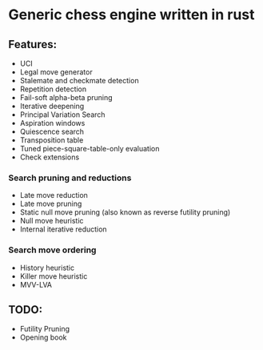 # Generic chess engine written in rust

## Features:
- UCI
- Legal move generator
- Stalemate and checkmate detection
- Repetition detection
- Fail-soft alpha-beta pruning
- Iterative deepening
- Principal Variation Search
- Aspiration windows
- Quiescence search
- Transposition table
- Tuned piece-square-table-only evaluation
- Check extensions

### Search pruning and reductions
- Late move reduction
- Late move pruning
- Static null move pruning (also known as reverse futility pruning)
- Null move heuristic
- Internal iterative reduction

### Search move ordering
- History heuristic
- Killer move heuristic
- MVV-LVA

## TODO:
- Futility Pruning
- Opening book